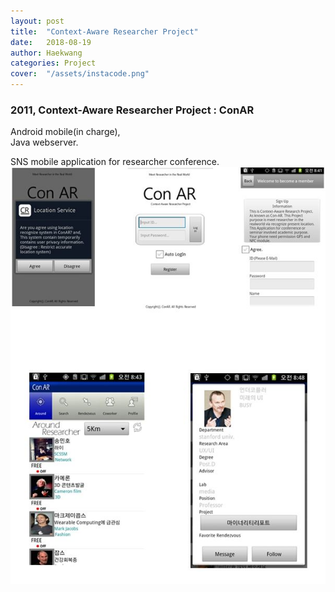 ```yaml
---
layout: post
title:  "Context-Aware Researcher Project"
date:   2018-08-19
author: Haekwang
categories: Project
cover:  "/assets/instacode.png"
---
```


### 2011, Context-Aware Researcher Project : ConAR  
Android mobile(in charge),  
Java webserver.  
  
SNS mobile application for researcher conference.  
<img src="/assets/res/20180819/20180819_1.PNG" alt="image1" width="600px"/>  
  


